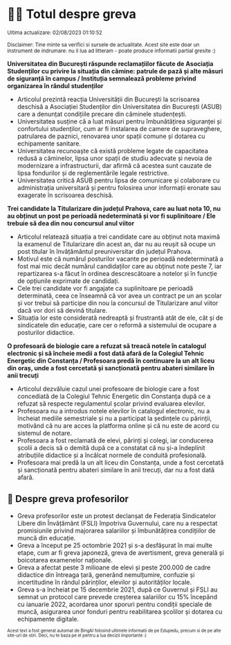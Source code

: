 # 👩‍🏫 Totul despre greva
<sub>Ultima actualizare: 02/08/2023 01:10:52</sub>

<sub>Disclaimer: Tine minte sa verifici si sursele de actualitate. Acest site este doar un instrument de indrumare: nu il lua ad litteram - poate produce informatii partial gresite :)</sub>

**Universitatea din București răspunde reclamațiilor făcute de Asociația Studenților cu privire la situația din cămine: patrule de pază și alte măsuri de siguranță în campus / Instituția semnalează probleme privind organizarea în rândul studenților**
- Articolul prezintă reacția Universității din București la scrisoarea deschisă a Asociației Studenților din Universitatea din București (ASUB) care a denunțat condițiile precare din căminele studențești.
- Universitatea susține că a luat măsuri pentru îmbunătățirea siguranței și confortului studenților, cum ar fi instalarea de camere de supraveghere, patrularea de paznici, renovarea unor spații comune și dotarea cu echipamente sanitare.
- Universitatea recunoaște că există probleme legate de capacitatea redusă a căminelor, lipsa unor spații de studiu adecvate și nevoia de modernizare a infrastructurii, dar afirmă că acestea sunt cauzate de lipsa fondurilor și de reglementările legale restrictive.
- Universitatea critică ASUB pentru lipsa de comunicare și colaborare cu administrația universitară și pentru folosirea unor informații eronate sau exagerate în scrisoarea deschisă.

**Trei candidate la Titularizare din județul Prahova, care au luat nota 10, nu au obținut un post pe perioadă nedeterminată și vor fi suplinitoare / Ele trebuie să dea din nou concursul anul viitor**
- Articolul relatează situația a trei candidate care au obținut nota maximă la examenul de Titularizare din acest an, dar nu au reușit să ocupe un post titular în învățământul preuniversitar din județul Prahova.
- Motivul este că numărul posturilor vacante pe perioadă nedeterminată a fost mai mic decât numărul candidaților care au obținut note peste 7, iar repartizarea s-a făcut în ordinea descrescătoare a notelor și în funcție de opțiunile exprimate de candidați.
- Cele trei candidate vor fi angajate ca suplinitoare pe perioadă determinată, ceea ce înseamnă că vor avea un contract pe un an școlar și vor trebui să participe din nou la concursul de Titularizare anul viitor dacă vor dori să devină titulare.
- Situația lor este considerată nedreaptă și frustrantă atât de ele, cât și de sindicatele din educație, care cer o reformă a sistemului de ocupare a posturilor didactice.

**O profesoară de biologie care a refuzat să treacă notele în catalogul electronic și să încheie medii a fost dată afară de la Colegiul Tehnic Energetic din Constanța / Profesoara predă în continuare la un alt liceu din oraș, unde a fost cercetată și sancționată pentru abateri similare în anii trecuți**
- Articolul dezvăluie cazul unei profesoare de biologie care a fost concediată de la Colegiul Tehnic Energetic din Constanța după ce a refuzat să respecte regulamentul școlar privind evaluarea elevilor.
- Profesoara nu a introdus notele elevilor în catalogul electronic, nu a încheiat mediile semestriale și nu a participat la ședințele cu părinții, motivând că nu are acces la platforma online și că nu este de acord cu sistemul de notare.
- Profesoara a fost reclamată de elevi, părinți și colegi, iar conducerea școlii a decis să o demită după ce a constatat că nu și-a îndeplinit atribuțiile didactice și a încălcat normele de conduită profesională.
- Profesoara mai predă la un alt liceu din Constanța, unde a fost cercetată și sancționată pentru abateri similare în anii trecuți, dar nu a fost dată afară.

## 🏫 Despre greva profesorilor
- Greva profesorilor este un protest declanșat de Federația Sindicatelor Libere din Învățământ (FSLI) împotriva Guvernului, care nu a respectat promisiunile privind majorarea salariilor și îmbunătățirea condițiilor de muncă din educație.
- Greva a început pe 25 octombrie 2021 și s-a desfășurat în mai multe etape, cum ar fi greva japoneză, greva de avertisment, greva generală și boicotarea examenelor naționale.
- Greva a afectat peste 3 milioane de elevi și peste 200.000 de cadre didactice din întreaga țară, generând nemulțumire, confuzie și incertitudine în rândul părinților, elevilor și autorităților locale.
- Greva s-a încheiat pe 15 decembrie 2021, după ce Guvernul și FSLI au semnat un protocol care prevede creșterea salariilor cu 15% începând cu ianuarie 2022, acordarea unor sporuri pentru condiții speciale de muncă, asigurarea unor fonduri pentru reabilitarea școlilor și dotarea cu echipamente digitale.


<sub><sub>Acest text a fost generat automat de BingAI folosind ultimele informatii de pe Edupedu, precum si de pe alte site-uri de stiri. Deci, nu te baza pe el pentru a lua decizii importante :)</sub></sub>